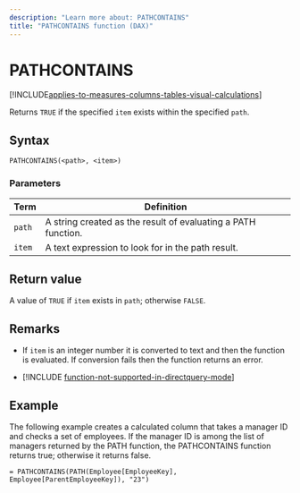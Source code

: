 ```yaml
---
description: "Learn more about: PATHCONTAINS"
title: "PATHCONTAINS function (DAX)"
---
```

# PATHCONTAINS

[!INCLUDE[applies-to-measures-columns-tables-visual-calculations](includes/applies-to-measures-columns-tables-visual-calculations.md)]

Returns `TRUE` if the specified `item` exists within the specified `path`.

## Syntax

```dax
PATHCONTAINS(<path>, <item>)
```

### Parameters

|Term|Definition|
|--------|--------------|
|`path`| A string created as the result of evaluating a PATH function.  |
|`item`|  A text expression to look for in the path result.  |

## Return value

A value of `TRUE` if `item` exists in `path`; otherwise `FALSE`.

## Remarks

- If `item` is an integer number it is converted to text and then the function is evaluated. If conversion fails then the function returns an error.

- [!INCLUDE [function-not-supported-in-directquery-mode](includes/function-not-supported-in-directquery-mode.md)]

## Example

The following example creates a calculated column that takes a manager ID and checks a set of employees. If the manager ID is among the list of managers returned by the PATH function, the PATHCONTAINS function returns true; otherwise it returns false.

```dax
= PATHCONTAINS(PATH(Employee[EmployeeKey], Employee[ParentEmployeeKey]), "23")
```
